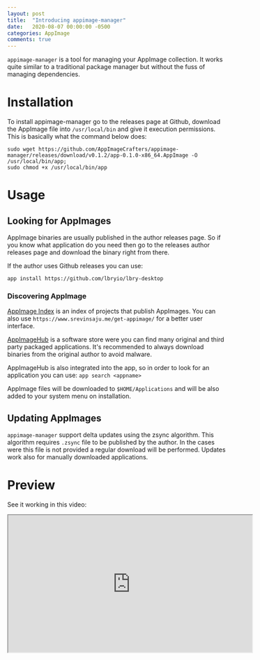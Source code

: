 ```yaml
---
layout: post
title:  "Introducing appimage-manager"
date:   2020-08-07 00:00:00 -0500
categories: AppImage
comments: true
---
```


`appimage-manager` is a tool for managing your AppImage collection. It works quite similar to a traditional package
manager but without the fuss of managing dependencies.

# Installation

To install appimage-manager go to the releases page at Github, download the AppImage file into `/usr/local/bin` and
give it execution permissions. This is basically what the command below does: 
```
sudo wget https://github.com/AppImageCrafters/appimage-manager/releases/download/v0.1.2/app-0.1.0-x86_64.AppImage -O /usr/local/bin/app; 
sudo chmod +x /usr/local/bin/app
```

# Usage

## Looking for AppImages

AppImage binaries are usually published in the author releases page. So if you know what application do you need then
go to the releases author releases page and download the binary right from there.

If the author uses Github releases you can use: 

`app install https://github.com/lbryio/lbry-desktop`

### Discovering AppImage

[AppImage Index](https://appimage.github.io) is an index of projects that publish AppImages. You can also use 
`https://www.srevinsaju.me/get-appimage/` for a better user interface.

[AppImageHub](https://www.appimagehub.com) is a software store were you can find many original and third party packaged 
applications. It's recommended to always download binaries from the original author to avoid malware. 

AppImageHub is also integrated into the app, so in order to look for an application you can use: `app search <appname>`

AppImage files will be downloaded to `$HOME/Applications` and will be also added to your system menu on installation.


## Updating AppImages

`appimage-manager` support delta updates using the zsync algorithm. This algorithm requires `.zsync` file to be published
by the author. In the cases were this file is not provided a regular download will be performed. Updates work also for
manually downloaded applications.
 
 
# Preview

See it working in this video:
<iframe id="lbry-iframe" width="560" height="315" src="https://lbry.tv/$/embed/app_preview/cdd35353aefe047a8115c95a994ea63bfb728501" allowfullscreen></iframe>